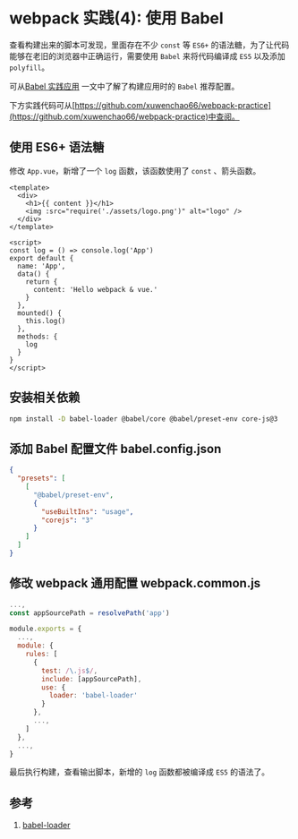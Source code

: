 # webpack 实践(4): 使用 Babel

查看构建出来的脚本可发现，里面存在不少 `const` 等 `ES6+` 的语法糖，为了让代码能够在老旧的浏览器中正确运行，需要使用 `Babel` 来将代码编译成 `ES5` 以及添加 `polyfill`。

可从[Babel 实践应用](/blogs/babel-practice.html) 一文中了解了构建应用时的 `Babel` 推荐配置。

下方实践代码可从[https://github.com/xuwenchao66/webpack-practice](https://github.com/xuwenchao66/webpack-practice)中查阅。

## 使用 ES6+ 语法糖

修改 `App.vue`，新增了一个 `log` 函数，该函数使用了 `const` 、箭头函数。

```vue
<template>
  <div>
    <h1>{{ content }}</h1>
    <img :src="require('./assets/logo.png')" alt="logo" />
  </div>
</template>

<script>
const log = () => console.log('App')
export default {
  name: 'App',
  data() {
    return {
      content: 'Hello webpack & vue.'
    }
  },
  mounted() {
    this.log()
  },
  methods: {
    log
  }
}
</script>
```

## 安装相关依赖

```sh
npm install -D babel-loader @babel/core @babel/preset-env core-js@3
```

## 添加 Babel 配置文件 babel.config.json

```json
{
  "presets": [
    [
      "@babel/preset-env",
      {
        "useBuiltIns": "usage",
        "corejs": "3"
      }
    ]
  ]
}
```

## 修改 webpack 通用配置 webpack.common.js

```js
...,
const appSourcePath = resolvePath('app')

module.exports = {
  ...,
  module: {
    rules: [
      {
        test: /\.js$/,
        include: [appSourcePath],
        use: {
          loader: 'babel-loader'
        }
      },
      ...,
    ]
  },
  ...,
}
```

最后执行构建，查看输出脚本，新增的 `log` 函数都被编译成 `ES5` 的语法了。

## 参考

1. [babel-loader](https://webpack.js.org/loaders/babel-loader/)
